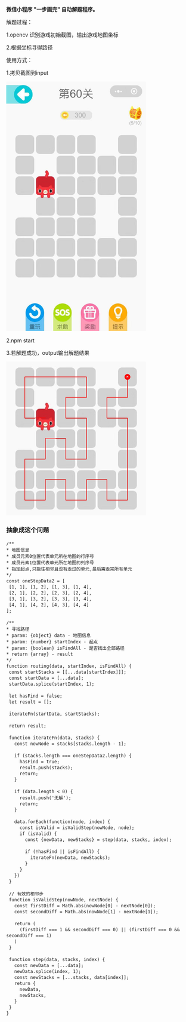**微信小程序 "一步画完" 自动解题程序。**

解题过程：

1.opencv 识别游戏初始截图，输出游戏地图坐标

2.根据坐标寻得路径

使用方式：

1.拷贝截图到input

<img src="https://github.com/WillCoco/sigleStep/blob/master/input/60.jpeg" width="375" /> 

2.npm start

3.若解题成功，output输出解题结果

<img src="https://github.com/WillCoco/sigleStep/blob/master/output/60.jpeg" width="375" /> 

### 抽象成这个问题
 ```
 /**
 * 地图信息
 * 成员元素0位置代表单元所在地图的行序号
 * 成员元素1位置代表单元所在地图的列序号
 * 指定起点,只能往相邻且没有走过的单元,最后需走完所有单元
 */
const oneStepData2 = [
  [1, 1], [1, 2], [1, 3], [1, 4],
  [2, 1], [2, 2], [2, 3], [2, 4],
  [3, 1], [3, 2], [3, 3], [3, 4],
  [4, 1], [4, 2], [4, 3], [4, 4]
];

/**
 * 寻找路径
 * param: {object} data - 地图信息
 * param: {number} startIndex - 起点
 * param: {boolean} isFindAll - 是否找出全部路径
 * return {array} - result 
 */
function routing(data, startIndex, isFindAll) {
  const startStacks = [[...data[startIndex]]];
  const startData = [...data];
  startData.splice(startIndex, 1);

  let hasFind = false;
  let result = [];

  iterateFn(startData, startStacks);

  return result;

  function iterateFn(data, stacks) {
    const nowNode = stacks[stacks.length - 1];

    if (stacks.length === oneStepData2.length) {
      hasFind = true;
      result.push(stacks);
      return;
    }

    if (data.length < 0) {
      result.push('无解');
      return;
    }

    data.forEach(function(node, index) {
      const isValid = isValidStep(nowNode, node);
      if (isValid) {
        const {newData, newStacks} = step(data, stacks, index);

        if (!hasFind || isFindAll) {
          iterateFn(newData, newStacks);
        }
      }
    })
  }

  // 有效的相邻步
  function isValidStep(nowNode, nextNode) {
    const firstDiff = Math.abs(nowNode[0] - nextNode[0]);
    const secondDiff = Math.abs(nowNode[1] - nextNode[1]);

    return (
      (firstDiff === 1 && secondDiff === 0) || (firstDiff === 0 && secondDiff === 1)
    )
  }

  function step(data, stacks, index) {
    const newData = [...data];
    newData.splice(index, 1);
    const newStacks = [...stacks, data[index]];
    return {
      newData,
      newStacks,
    }
  }
}
 ```
